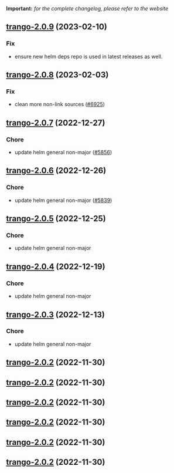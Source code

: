 **Important:**
*for the complete changelog, please refer to the website*




## [trango-2.0.9](https://github.com/succelle/charts/compare/trango-2.0.8...trango-2.0.9) (2023-02-10)

### Fix

- ensure new helm deps repo is used in latest releases as well.
  
  


## [trango-2.0.8](https://github.com/succelle/charts/compare/trango-2.0.7...trango-2.0.8) (2023-02-03)

### Fix

-  clean more non-link sources ([#6925](https://github.com/succelle/charts/issues/6925))
  
  


## [trango-2.0.7](https://github.com/succelle/charts/compare/trango-2.0.6...trango-2.0.7) (2022-12-27)

### Chore

- update helm general non-major ([#5856](https://github.com/succelle/charts/issues/5856))
  
  


## [trango-2.0.6](https://github.com/succelle/charts/compare/trango-2.0.5...trango-2.0.6) (2022-12-26)

### Chore

- update helm general non-major ([#5839](https://github.com/succelle/charts/issues/5839))
  
  


## [trango-2.0.5](https://github.com/succelle/charts/compare/trango-2.0.4...trango-2.0.5) (2022-12-25)

### Chore

- update helm general non-major
  
  


## [trango-2.0.4](https://github.com/succelle/charts/compare/trango-2.0.3...trango-2.0.4) (2022-12-19)

### Chore

- update helm general non-major
  
  


## [trango-2.0.3](https://github.com/succelle/charts/compare/trango-2.0.2...trango-2.0.3) (2022-12-13)

### Chore

- update helm general non-major
  
  


## [trango-2.0.2](https://github.com/succelle/charts/compare/trango-2.0.1...trango-2.0.2) (2022-11-30)




## [trango-2.0.2](https://github.com/succelle/charts/compare/trango-2.0.1...trango-2.0.2) (2022-11-30)




## [trango-2.0.2](https://github.com/succelle/charts/compare/trango-2.0.1...trango-2.0.2) (2022-11-30)




## [trango-2.0.2](https://github.com/succelle/charts/compare/trango-2.0.1...trango-2.0.2) (2022-11-30)




## [trango-2.0.2](https://github.com/succelle/charts/compare/trango-2.0.1...trango-2.0.2) (2022-11-30)




## [trango-2.0.2](https://github.com/succelle/charts/compare/trango-2.0.1...trango-2.0.2) (2022-11-30)





